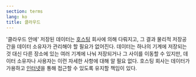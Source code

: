 ```yaml
---
section: terms
lang: ko
title: 클라우드
---
```


'클라우드 안에' 저장된 데이터는 [호스팅](../host/) 회사에 의해 다뤄지고, 그 결과 물리적 저장공간을 데이터 소유자가 관리해야 할 필요가 없어진다. 데이터는 하나의 기계에 저장되는 것 대신 다른 장소에 있는 여러 기계에 나눠 저장되거나 그 사이를 이동할 수 있지만, 데이터 소유자나 사용자는 이런 자세한 사항에 대해 알 필요 없다. 호스팅 회사는 데이터가 가용하고 [인터넷](../internet/)을 통해 접근할 수 있도록 유지할 책임이 있다.
